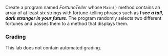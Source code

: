 <!-- manual -->

Create a program named _FortuneTeller_ whose `Main()` method contains an array of at least six strings with fortune-telling phrases such as **_I see a tall, dark stranger in your future_**. The program randomly selects two different fortunes and passes them to a method that displays them.

### Grading

This lab does not contain automated grading.
